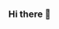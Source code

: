 ### Hi there 👋

<!--
**Andi-Pleian/Andi-Pleian** is a ✨ _special_ ✨ repository because its `README.md` (this file) appears on your GitHub profile.

- 🔭 I’m currently working on a small Android game with my team.
- 🌱 I’m currently learning Python
- 💬 Ask me about Python, C/C++, C#
- 📫 How to reach me: apleian01@yahoo.com

-->
